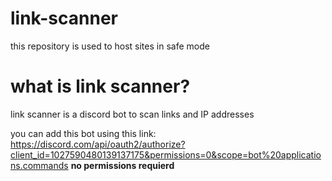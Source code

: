 # link-scanner
this repository is used to host sites in safe mode

# what is link scanner?
link scanner is a discord bot to scan links and IP addresses

you can add this bot using this link: 
https://discord.com/api/oauth2/authorize?client_id=1027590480139137175&permissions=0&scope=bot%20applications.commands
**no permissions requierd**
